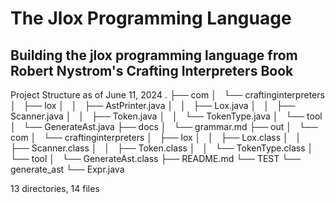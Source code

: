 # The Jlox Programming Language

Building the jlox programming language from Robert Nystrom's Crafting Interpreters Book
---

Project Structure as of June 11, 2024
.
├── com
│   └── craftinginterpreters
│       ├── lox
│       │   ├── AstPrinter.java
│       │   ├── Lox.java
│       │   ├── Scanner.java
│       │   ├── Token.java
│       │   └── TokenType.java
│       └── tool
│           └── GenerateAst.java
├── docs
│   └── grammar.md
├── out
│   └── com
│       └── craftinginterpreters
│           ├── lox
│           │   ├── Lox.class
│           │   ├── Scanner.class
│           │   ├── Token.class
│           │   └── TokenType.class
│           └── tool
│               └── GenerateAst.class
├── README.md
└── TEST
    └── generate_ast
        └── Expr.java

13 directories, 14 files
